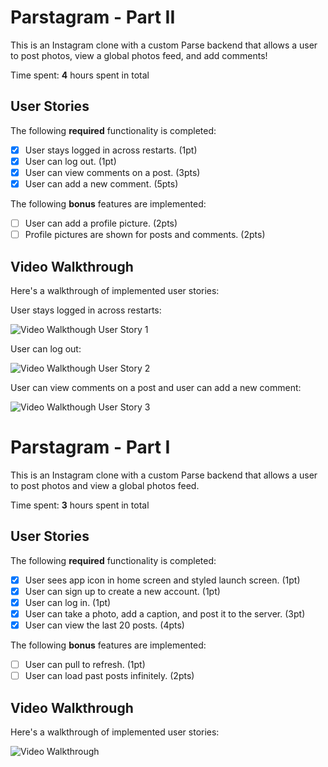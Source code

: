 # Parstagram - Part II

This is an Instagram clone with a custom Parse backend that allows a user to post photos, view a global photos feed, and add comments!

Time spent: **4** hours spent in total

## User Stories

The following **required** functionality is completed:

- [x] User stays logged in across restarts. (1pt)
- [x] User can log out. (1pt)
- [x] User can view comments on a post. (3pts)
- [x] User can add a new comment. (5pts)

The following **bonus** features are implemented:

- [ ] User can add a profile picture. (2pts)
- [ ] Profile pictures are shown for posts and comments. (2pts)

## Video Walkthrough

Here's a walkthrough of implemented user stories:

User stays logged in across restarts:

<img src='http://g.recordit.co/FzJqvcGXUx.gif' title='Video Walkthrough' width='' alt='Video Walkthough User Story 1' />


User can log out:

<img src='http://g.recordit.co/auzL8kSd7K.gif' title='Video Walkthrough' width='' alt='Video Walkthough User Story 2' />


User can view comments on a post and user can add a new comment:

<img src='http://g.recordit.co/yFPzgz0LDx.gif' title='Video Walkthrough' width='' alt='Video Walkthough User Story 3' />



# Parstagram - Part I

This is an Instagram clone with a custom Parse backend that allows a user to post photos and view a global photos feed.

Time spent: **3** hours spent in total

## User Stories

The following **required** functionality is completed:

- [x] User sees app icon in home screen and styled launch screen. (1pt)
- [x] User can sign up to create a new account. (1pt)
- [x] User can log in. (1pt)
- [x] User can take a photo, add a caption, and post it to the server. (3pt)
- [x] User can view the last 20 posts. (4pts)

The following **bonus** features are implemented:

- [ ] User can pull to refresh. (1pt)
- [ ] User can load past posts infinitely. (2pts)

## Video Walkthrough

Here's a walkthrough of implemented user stories:

<img src='http://g.recordit.co/umIj2h76yS.gif' title='Video Walkthrough' width='' alt='Video Walkthrough' />
